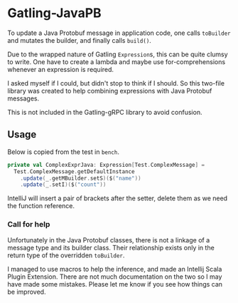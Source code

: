 # Gatling-JavaPB

To update a Java Protobuf message in application code,
one calls `toBuilder` and mutates the builder,
and finally calls `build()`.

Due to the wrapped nature of Gatling `Expression`s,
this can be quite clumsy to write.
One have to create a lambda and maybe use for-comprehensions
whenever an expression is required.

I asked myself if I could, but didn't stop to think if I should.
So this two-file library was created to help combining
expressions with Java Protobuf messages.

This is not included in the Gatling-gRPC library to avoid confusion.

## Usage

Below is copied from the test in `bench`.

```scala
private val ComplexExprJava: Expression[Test.ComplexMessage] =
  Test.ComplexMessage.getDefaultInstance
    .update(_.getMBuilder.setS)($("name"))
    .update(_.setI)($("count"))
```

IntelliJ will insert a pair of brackets after the setter,
delete them as we need the function reference.

### Call for help

Unfortunately in the Java Protobuf classes, there is not a linkage of
a message type and its builder class.
Their relationship exists only in the return type
of the overridden `toBuilder`.

I managed to use macros to help the inference,
and made an Intellij Scala Plugin Extension.
There are not much documentation on the two
so I may have made some mistakes.
Please let me know if you see how things can be improved.

